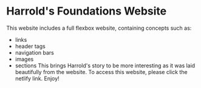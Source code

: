 # Harrold's Foundations Website
This website includes a full flexbox website, containing concepts such as:
- links
- header tags
- navigation bars
- images
- sections
This brings Harrold's story to be more interesting as it was laid beautifully from the website. To access this website, please click the netlify link. Enjoy!
